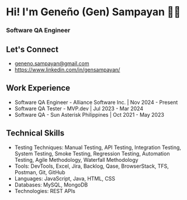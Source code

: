 # Hi! I'm Geneño (Gen) Sampayan 👋🏻
### Software QA Engineer

## Let's Connect
- geneno.sampayan@gmail.com
- https://www.linkedin.com/in/gensampayan/

## Work Experience
- Software QA Engineer - Alliance Software Inc. | Nov 2024 - Present
- Software QA Tester - MVP.dev | Jul 2023 - Mar 2024
- Software QA - Sun Asterisk Philippines | Oct 2021 - May 2023

## Technical Skills
- Testing Techniques: Manual Testing, API Testing, Integration Testing, System Testing, Smoke Testing, Regression Testing, Automation Testing, Agile Methodology, Waterfall Methodology
- Tools: DevTools, Excel, Jira, Backlog, Qase, BrowserStack, TFS, Postman, Git, GitHub
- Languages: JavaScript, Java, HTML, CSS
- Databases: MySQL, MongoDB
- Technologies: REST APIs
